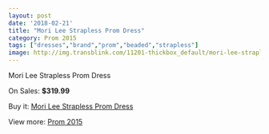 ```yaml
---
layout: post
date: '2018-02-21'
title: "Mori Lee Strapless Prom Dress"
category: Prom 2015
tags: ["dresses","brand","prom","beaded","strapless"]
image: http://img.transblink.com/11201-thickbox_default/mori-lee-strapless-prom-dress.jpg
---
```

Mori Lee Strapless Prom Dress

On Sales: **$319.99**
<a href="https://www.transblink.com/en/prom-2015/3642-mori-lee-strapless-prom-dress.html"><amp-img layout="responsive" width="600" height="600" src="//img.transblink.com/11201-thickbox_default/mori-lee-strapless-prom-dress.jpg" alt="Mori Lee Strapless Prom Dress 0" /></a>
<a href="https://www.transblink.com/en/prom-2015/3642-mori-lee-strapless-prom-dress.html"><amp-img layout="responsive" width="600" height="600" src="//img.transblink.com/11203-thickbox_default/mori-lee-strapless-prom-dress.jpg" alt="Mori Lee Strapless Prom Dress 1" /></a>
<a href="https://www.transblink.com/en/prom-2015/3642-mori-lee-strapless-prom-dress.html"><amp-img layout="responsive" width="600" height="600" src="//img.transblink.com/11202-thickbox_default/mori-lee-strapless-prom-dress.jpg" alt="Mori Lee Strapless Prom Dress 2" /></a>

Buy it: [Mori Lee Strapless Prom Dress](https://www.transblink.com/en/prom-2015/3642-mori-lee-strapless-prom-dress.html "Mori Lee Strapless Prom Dress")

View more: [Prom 2015](https://www.transblink.com/en/10-prom-2015 "Prom 2015")